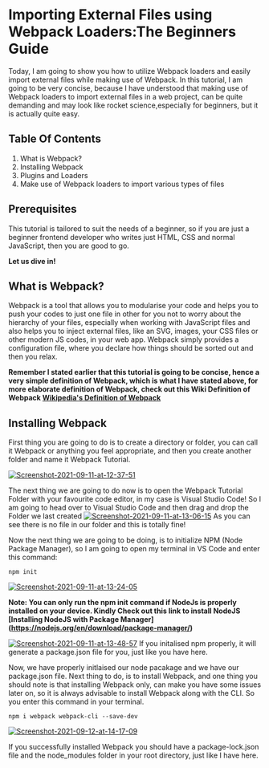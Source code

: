 # Importing External Files using Webpack Loaders:The Beginners Guide 
Today, I am going to show you how to utilize Webpack loaders and easily import external files while making use of Webpack. In this tutorial, I am going to be very concise, because I have understood that making use of Webpack loaders to import external files in a web project, can be quite demanding and may look like rocket science,especially for beginners, but it is actually quite easy. 

## Table Of Contents
1. What is Webpack?
2. Installing Webpack
3. Plugins and Loaders
4. Make use of Webpack loaders to import various types of files

## Prerequisites
This tutorial is tailored to suit the needs of a beginner, so if you are just a beginner frontend developer who writes just HTML, CSS and normal JavaScript, then you are good to go. 

**Let us dive in!**

## What is Webpack?
Webpack is a tool that allows you to modularise your code and helps you to push your codes to just one file in other for you not to worry about the hierarchy of your files, especially when working with JavaScript files and also helps you to inject external files, like an SVG, images, your CSS files or other modern JS codes, in your web app. Webpack simply provides a configuration file, where you declare how things should be sorted out and then you relax. 

**Remember I stated earlier that this tutorial is going to be concise, hence a very simple definition of Webpack, which is what I have stated above, for more elaborate definition of Webpack, check out this Wiki Definition of Webpack [Wikipedia's Definition of Webpack](https://en.wikipedia.org/wiki/Webpack)**

## Installing Webpack
First thing you are going to do is to create a directory or folder, you can call it Webpack or anything you feel appropriate, and then you create another folder and name it Webpack Tutorial. 

<a href="https://ibb.co/xLkRx46"><img src="https://i.ibb.co/wgkx5v4/Screenshot-2021-09-11-at-12-37-51.png" alt="Screenshot-2021-09-11-at-12-37-51" border="0"></a>

The next thing we are going to do now is to open the Webpack Tutorial Folder with your favourite code editor, in my case is Visual Studio Code!
So I am going to head over to Visual Studio Code and then drag and drop the Folder we last created
<a href="https://ibb.co/0XnKnCd"><img src="https://i.ibb.co/Db1Y19S/Screenshot-2021-09-11-at-13-06-15.png" alt="Screenshot-2021-09-11-at-13-06-15" border="0"></a>
As you can see there is no file in our folder and this is totally fine!

Now the next thing we are going to be doing, is to initialize NPM (Node Package Manager), so I am going to open my terminal in VS Code and enter this command: 

```
npm init
```
<a href="https://ibb.co/sCZXP2s"><img src="https://i.ibb.co/HCj92VG/Screenshot-2021-09-11-at-13-24-05.png" alt="Screenshot-2021-09-11-at-13-24-05" border="0"></a>

**Note: You can only run the npm init command if NodeJs is properly installed on your device. Kindly Check out this link to install NodeJS [Installing NodeJS with Package Manager] (https://nodejs.org/en/download/package-manager/)**

<a href="https://ibb.co/zPqBj0P"><img src="https://i.ibb.co/p4YMG94/Screenshot-2021-09-11-at-13-48-57.png" alt="Screenshot-2021-09-11-at-13-48-57" border="0"></a>
If you initalised npm properly, it will generate a package.json file for you, just like you have here. 

Now, we have properly initlaised our node pacakage and we have our package.json file. Next thing to do, is to install Webpack, and one thing you should note is that installing Webpack only, can make you have some issues later on, so it is always advisable to install Webpack along with the CLI. So you enter this command in your terminal. 

```
npm i webpack webpack-cli --save-dev
```
<a href="https://ibb.co/fHPDr1D"><img src="https://i.ibb.co/3cLRSrR/Screenshot-2021-09-12-at-14-17-09.png" alt="Screenshot-2021-09-12-at-14-17-09" border="0"></a>
<p>If you successfully installed Webpack you should have a package-lock.json file and the node_modules folder in your root directory, just like I have here. </p>